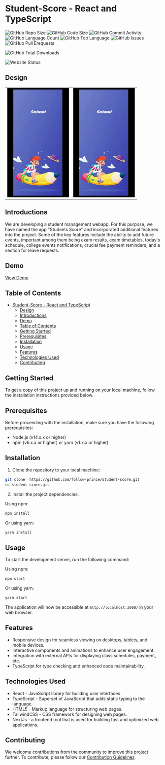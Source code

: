 # Student-Score - React and TypeScript

![GitHub Repo Size](https://img.shields.io/github/repo-size/follow-prince/student-score?color=d62936&label=Repo%20Size&style=flat-square)
![GitHub Code Size](https://img.shields.io/github/languages/code-size/follow-prince/student-score?color=e6a400&label=Code%20Size&style=flat-square)
![GitHub Commit Activity](https://img.shields.io/github/commit-activity/m/follow-prince/student-score?color=138a3d&label=Commit%20Activity&style=flat-square)
![GitHub Language Count](https://img.shields.io/github/languages/count/follow-prince/student-score?color=1f77b4&label=Total%20Languages&style=flat-square)
![GitHub Top Language](https://img.shields.io/github/languages/top/follow-prince/student-score?color=7f0c7f&style=flat-square)
![GitHub Issues](https://img.shields.io/github/issues/follow-prince/student-score?color=098f76&label=GitHub%20Issues&style=flat-square)
![GitHub Pull Erequests](https://img.shields.io/github/issues-pr/follow-prince/student-score?color=2c324f&label=GitHub%20Pull%20Requests&style=flat-square)
<!-- ![GitHub Latest Release](https://img.shields.io/github/v/release/follow-prince/student-score?color=f5426f&label=Latest%20Release&style=flat-square) -->
![GitHub Total Downloads](https://img.shields.io/github/downloads/follow-prince/student-score/total?color=4a2600&label=Total%20Downloads&style=flat-square)

![Website Status](https://img.shields.io/website?down_message=Down%20%26%20Offline&label=Website%20Status&up_message=Up%20%26%20Online&url=https%3A%2F%2Fstudentscore.vercel.app)

## Design

<div>
    <table>
        <tc>
            <td align="center">
                <img src="./assets/video/review-gif.gif" width="200" alt="GIF 1" />
            </td>
        </tc>
        <tc>
            <td align="center">
                <img src="./assets/video/review-gif.gif" width="200" alt="GIF 2" />
            </td>
        </tc>
    </table>
</div>

## Introductions

We are developing a student management webapp. For this purpose, we have named the app "Students Score" and incorporated additional features into the project. Some of the key features include the ability to add future events, important among them being exam results, exam timetables, today's schedule, college events notifications, crucial fee payment reminders, and a section for leave requests.

## Demo

[View Demo](https://studentscore.vercel.app)

## Table of Contents

- [Student-Score - React and TypeScript](#student-score---react-and-typescript)
  - [Design](#design)
  - [Introductions](#introductions)
  - [Demo](#demo)
  - [Table of Contents](#table-of-contents)
  - [Getting Started](#getting-started)
  - [Prerequisites](#prerequisites)
  - [Installation](#installation)
  - [Usage](#usage)
  - [Features](#features)
  - [Technologies Used](#technologies-used)
  - [Contributing](#contributing)

## Getting Started

To get a copy of this project up and running on your local machine, follow the installation instructions provided below.

## Prerequisites

Before proceeding with the installation, make sure you have the following prerequisites:

- Node.js (v14.x.x or higher)
- npm (v6.x.x or higher) or yarn (v1.x.x or higher)

## Installation

1. Clone the repository to your local machine:

```bash
git clone  https://github.com/follow-prince/student-score.git
cd student-score.git
```

2. Install the project dependencies:

Using npm:

```bash
npm install
```

Or using yarn:

```bash
yarn install
```

## Usage

To start the development server, run the following command:

Using npm:

```bash
npm start
```

Or using yarn:

```bash
yarn start
```

The application will now be accessible at `http://localhost:3000/` in your web browser.

## Features

- Responsive design for seamless viewing on desktops, tablets, and mobile devices.
- Interactive components and animations to enhance user engagement.
- Integration with external APIs for displaying  class schedules, payment, etc.
- TypeScript for type checking and enhanced code maintainability.

## Technologies Used

- React - JavaScript library for building user interfaces.
- TypeScript - Superset of JavaScript that adds static typing to the language.
- HTML5 - Markup language for structuring web pages.
- TailwindCSS - CSS framework for designing web pages.
- NextJs - a frontend tool that is used for building fast and optimized web applications.

## Contributing

We welcome contributions from the community to improve this project further. To contribute, please follow our [Contribution Guidelines](CONTRIBUTING.md).
